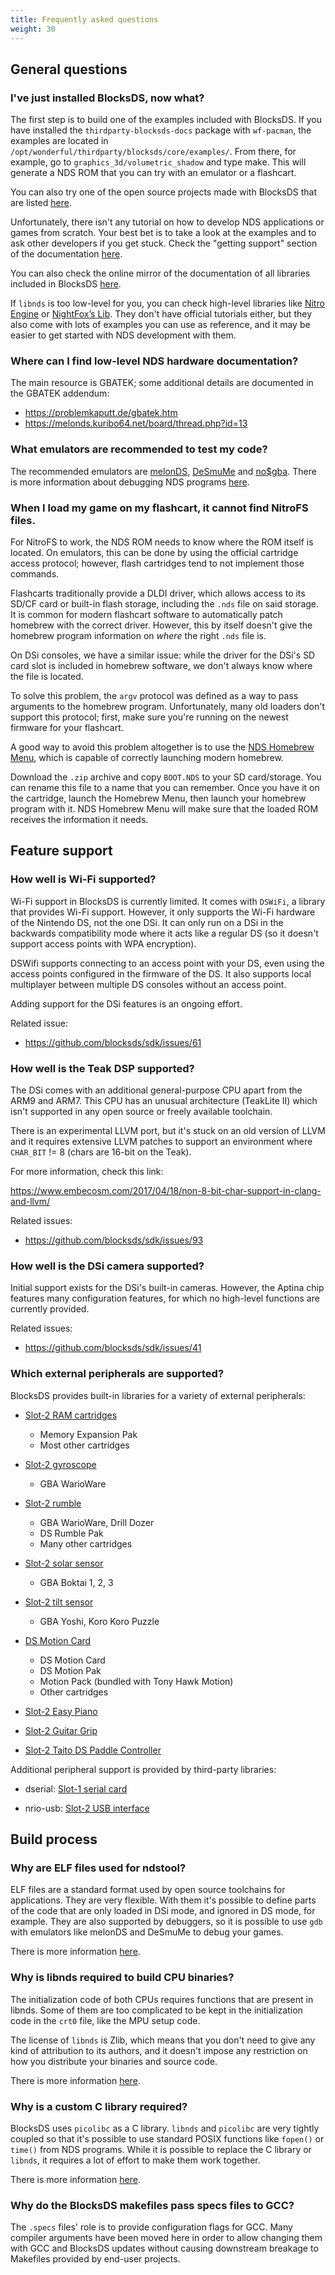 ```yaml
---
title: Frequently asked questions
weight: 30
---
```


## General questions

### I've just installed BlocksDS, now what?

The first step is to build one of the examples included with BlocksDS. If you
have installed the `thirdparty-blocksds-docs` package with `wf-pacman`, the
examples are located in `/opt/wonderful/thirdparty/blocksds/core/examples/`.
From there, for example, go to `graphics_3d/volumetric_shadow` and type make.
This will generate a NDS ROM that you can try with an emulator or a flashcart.

You can also try one of the open source projects made with BlocksDS that are
listed [here](https://github.com/blocksds/awesome-blocksds).

Unfortunately, there isn't any tutorial on how to develop NDS applications or
games from scratch. Your best bet is to take a look at the examples and to ask
other developers if you get stuck. Check the "getting support" section of the
documentation [here](../../introduction/support).

You can also check the online mirror of the documentation of all libraries
included in BlocksDS [here](../../).

If `libnds` is too low-level for you, you can check high-level libraries like
[Nitro Engine](https://github.com/AntonioND/nitro-engine) or
[NightFox’s Lib](https://github.com/knightfox75/nds_nflib). They don't have
official tutorials either, but they also come with lots of examples you can use
as reference, and it may be easier to get started with NDS development with
them.

### Where can I find low-level NDS hardware documentation?

The main resource is GBATEK; some additional details are documented in the
GBATEK addendum:

- https://problemkaputt.de/gbatek.htm
- https://melonds.kuribo64.net/board/thread.php?id=13

### What emulators are recommended to test my code?

The recommended emulators are [melonDS](https://melonds.kuribo64.net/),
[DeSmuMe](https://github.com/TASEmulators/desmume/releases) and
[no$gba](https://problemkaputt.de/gba.htm). There is more information about
debugging NDS programs [here](../debugging).

### When I load my game on my flashcart, it cannot find NitroFS files.

For NitroFS to work, the NDS ROM needs to know where the ROM itself is located.
On emulators, this can be done by using the official cartridge access protocol;
however, flash cartridges tend to not implement those commands.

Flashcarts traditionally provide a DLDI driver, which allows access to its SD/CF
card or built-in flash storage, including the `.nds` file on said storage. It is
common for modern flashcart software to automatically patch homebrew with the
correct driver. However, this by itself doesn't give the homebrew program
information on *where* the right `.nds` file is.

On DSi consoles, we have a similar issue: while the driver for the DSi's SD card
slot is included in homebrew software, we don't always know where the file is
located.

To solve this problem, the `argv` protocol was defined as a way to pass arguments
to the homebrew program. Unfortunately, many old loaders don't support this
protocol; first, make sure you're running on the newest firmware for your
flashcart.

A good way to avoid this problem altogether is to use the [NDS Homebrew Menu](https://github.com/devkitPro/nds-hb-menu/releases),
which is capable of correctly launching modern homebrew.

Download the `.zip` archive and copy `BOOT.NDS` to your SD card/storage. You can
rename this file to a name that you can remember. Once you have it on the cartridge,
launch the Homebrew Menu, then launch your homebrew program with it. NDS Homebrew
Menu will make sure that the loaded ROM receives the information it needs.

## Feature support

### How well is Wi-Fi supported?

Wi-Fi support in BlocksDS is currently limited. It comes with `DSWiFi`, a
library that provides Wi-Fi support. However, it only supports the Wi-Fi
hardware of the Nintendo DS, not the one DSi. It can only run on a DSi in the
backwards compatibility mode where it acts like a regular DS (so it doesn't
support access points with WPA encryption).

DSWifi supports connecting to an access point with your DS, even using the
access points configured in the firmware of the DS. It also supports local
multiplayer between multiple DS consoles without an access point.

Adding support for the DSi features is an ongoing effort.

Related issue:

- https://github.com/blocksds/sdk/issues/61

### How well is the Teak DSP supported?

The DSi comes with an additional general-purpose CPU apart from the ARM9 and
ARM7. This CPU has an unusual architecture (TeakLite II) which isn't supported
in any open source or freely available toolchain.

There is an experimental LLVM port, but it's stuck on an old version of LLVM
and it requires extensive LLVM patches to support an environment where
`CHAR_BIT` != 8 (chars are 16-bit on the Teak).

For more information, check this link:

https://www.embecosm.com/2017/04/18/non-8-bit-char-support-in-clang-and-llvm/

Related issues:

- https://github.com/blocksds/sdk/issues/93

### How well is the DSi camera supported?

Initial support exists for the DSi's built-in cameras. However, the Aptina chip
features many configuration features, for which no high-level functions are
currently provided.

Related issues:

- https://github.com/blocksds/sdk/issues/41

### Which external peripherals are supported?

BlocksDS provides built-in libraries for a variety of external peripherals:

- [Slot-2 RAM cartridges](https://blocksds.skylyrac.net/docs/libnds/slot2_8h.html)

  - Memory Expansion Pak
  - Most other cartridges

- [Slot-2 gyroscope](https://blocksds.skylyrac.net/docs/libnds/slot2gyro_8h.html)

  - GBA WarioWare

- [Slot-2 rumble](https://blocksds.skylyrac.net/docs/libnds/rumble_8h.html)

  - GBA WarioWare, Drill Dozer
  - DS Rumble Pak
  - Many other cartridges

- [Slot-2 solar sensor](https://blocksds.skylyrac.net/docs/libnds/slot2solar_8h.html)

  - GBA Boktai 1, 2, 3

- [Slot-2 tilt sensor](https://blocksds.skylyrac.net/docs/libnds/slot2tilt_8h.html)

  - GBA Yoshi, Koro Koro Puzzle

- [DS Motion Card](https://blocksds.skylyrac.net/docs/libnds/ndsmotion_8h.html)

  - DS Motion Card
  - DS Motion Pak
  - Motion Pack (bundled with Tony Hawk Motion)
  - Other cartridges

- [Slot-2 Easy Piano](https://blocksds.skylyrac.net/docs/libnds/piano_8h.html)

- [Slot-2 Guitar Grip](https://blocksds.skylyrac.net/docs/libnds/guitarGrip_8h.html)

- [Slot-2 Taito DS Paddle Controller](https://blocksds.skylyrac.net/docs/libnds/paddle_8h.html)

Additional peripheral support is provided by third-party libraries:

- dserial: [Slot-1 serial card](https://github.com/asiekierka/dserial)

- nrio-usb: [Slot-2 USB interface](https://github.com/asiekierka/nrio-usb-examples/)

## Build process

### Why are ELF files used for ndstool?

ELF files are a standard format used by open source toolchains for applications.
They are very flexible. With them it's possible to define parts of the code that
are only loaded in DSi mode, and ignored in DS mode, for example. They are also
supported by debuggers, so it is possible to use `gdb` with emulators like
melonDS and DeSmuMe to debug your games.

There is more information [here](../../technical/build_process).

### Why is libnds required to build CPU binaries?

The initialization code of both CPUs requires functions that are present in
libnds. Some of them are too complicated to be kept in the initialization code
in the `crt0` file, like the MPU setup code.

The license of `libnds` is Zlib, which means that you don't need to give any
kind of attribution to its authors, and it doesn't impose any restriction on how
you distribute your binaries and source code.

There is more information [here](../../technical/build_process).

### Why is a custom C library required?

BlocksDS uses `picolibc` as a C library. `libnds` and `picolibc` are very
tightly coupled so that it's possible to use standard POSIX functions like
`fopen()` or `time()` from NDS programs. While it is possible to replace the C
library or `libnds`, it requires a lot of effort to make them work together.

There is more information [here](../../technical/build_process).

### Why do the BlocksDS makefiles pass specs files to GCC?

The `.specs` files' role is to provide configuration flags for GCC. Many
compiler arguments have been moved here in order to allow changing them with GCC
and BlocksDS updates without causing downstream breakage to Makefiles provided
by end-user projects.

